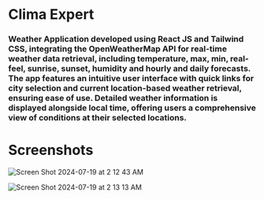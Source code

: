 # Clima Expert
### Weather Application developed using React JS and Tailwind CSS, integrating the OpenWeatherMap API for real-time weather data retrieval, including temperature, max, min, real-feel, sunrise, sunset, humidity and hourly and daily forecasts. The app features an intuitive user interface with quick links for city selection and current location-based weather retrieval, ensuring ease of use. Detailed weather information is displayed alongside local time, offering users a comprehensive view of conditions at their selected locations.

# Screenshots
![Screen Shot 2024-07-19 at 2 12 43 AM](https://github.com/user-attachments/assets/f22b370f-2702-4aac-9f9f-3189035a7e3f)

![Screen Shot 2024-07-19 at 2 13 13 AM](https://github.com/user-attachments/assets/4491ba6a-4f34-4a80-a475-b0dfff98e3e5)
